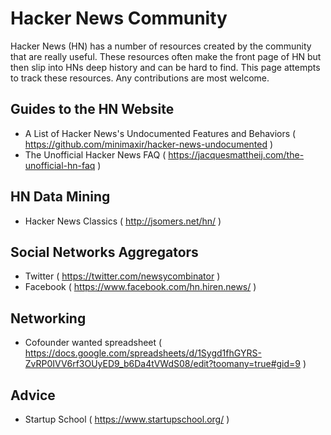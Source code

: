 # Hacker News Community

Hacker News (HN) has a number of resources created by the community that are really useful.  These resources often make the front page of HN but then slip into HNs deep history and can be hard to find.  This page attempts to track these resources.  Any contributions are most welcome.

## Guides to the HN Website

- A List of Hacker News's Undocumented Features and Behaviors ( https://github.com/minimaxir/hacker-news-undocumented )
- The Unofficial Hacker News FAQ  ( https://jacquesmattheij.com/the-unofficial-hn-faq )

## HN Data Mining

- Hacker News Classics ( http://jsomers.net/hn/ )

## Social Networks Aggregators

- Twitter ( https://twitter.com/newsycombinator )
- Facebook ( https://www.facebook.com/hn.hiren.news/ )

## Networking

- Cofounder wanted spreadsheet ( https://docs.google.com/spreadsheets/d/1Sygd1fhGYRS-ZvRP0IVV6rf3OUyED9_b6Da4tVWdS08/edit?toomany=true#gid=9 )

## Advice

- Startup School ( https://www.startupschool.org/ )



